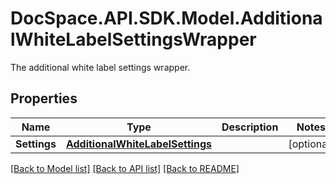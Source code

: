 # DocSpace.API.SDK.Model.AdditionalWhiteLabelSettingsWrapper
The additional white label settings wrapper.

## Properties

Name | Type | Description | Notes
------------ | ------------- | ------------- | -------------
**Settings** | [**AdditionalWhiteLabelSettings**](AdditionalWhiteLabelSettings.md) |  | [optional] 

[[Back to Model list]](../README.md#documentation-for-models) [[Back to API list]](../README.md#documentation-for-api-endpoints) [[Back to README]](../README.md)

